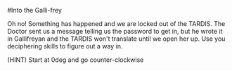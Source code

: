 #Into the Galli-frey

Oh no! Something has happened and we are locked out of the TARDIS. The Doctor sent us a message telling us the password to get in, but he wrote it in Gallifreyan and the TARDIS won't translate until we open her up. Use you deciphering skills to figure out a way in. 

(HINT)
Start at 0deg and go counter-clockwise
